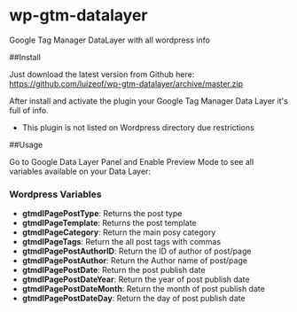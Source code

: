 # wp-gtm-datalayer
Google Tag Manager DataLayer with all wordpress info

##Install

Just download the latest version from Github here: https://github.com/luizeof/wp-gtm-datalayer/archive/master.zip

After install and activate the plugin your Google Tag Manager Data Layer it's full of info.

- This plugin is not listed on Wordpress directory due restrictions

##Usage

Go to Google Data Layer Panel and Enable Preview Mode to see all variables available on your Data Layer:

### Wordpress Variables

- **gtmdlPagePostType**: Returns the post type
- **gtmdlPageTemplate**: Returns the post template
- **gtmdlPageCategory**: Return the main posy category
- **gtmdlPageTags**: Return the all post tags with commas
- **gtmdlPagePostAuthorID**: Return the ID of author of post/page
- **gtmdlPagePostAuthor**: Return the Author name of post/page
- **gtmdlPagePostDate**: Return the post publish date
- **gtmdlPagePostDateYear**: Return the year of post publish date
- **gtmdlPagePostDateMonth**: Return the month of post publish date
- **gtmdlPagePostDateDay**: Return the day of post publish date
